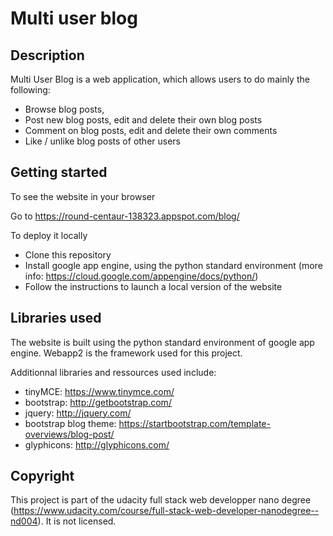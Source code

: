 # Multi user blog

## Description

Multi User Blog is a web application, which allows users to do mainly the following:
- Browse blog posts,
- Post new blog posts, edit and delete their own blog posts
- Comment on blog posts, edit and delete their own comments
- Like / unlike blog posts of other users

## Getting started

To see the website in your browser

Go to https://round-centaur-138323.appspot.com/blog/

To deploy it locally

- Clone this repository
- Install google app engine, using the python standard environment (more info: https://cloud.google.com/appengine/docs/python/)
- Follow the instructions to launch a local version of the website

## Libraries used

The website is built using the python standard environment of google app engine.
Webapp2 is the framework used for this project. 

Additionnal libraries and ressources used include:
- tinyMCE: https://www.tinymce.com/
- bootstrap: http://getbootstrap.com/
- jquery: http://jquery.com/
- bootstrap blog theme: https://startbootstrap.com/template-overviews/blog-post/
- glyphicons: http://glyphicons.com/

## Copyright

This project is part of the udacity full stack web developper nano degree (https://www.udacity.com/course/full-stack-web-developer-nanodegree--nd004). It is not licensed.


